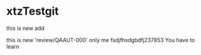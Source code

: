 # xtzTestgit
this is new add

this is new  'review/QAAUT-000' only me fsdjfhsdgbdfj237853
You have to learn
